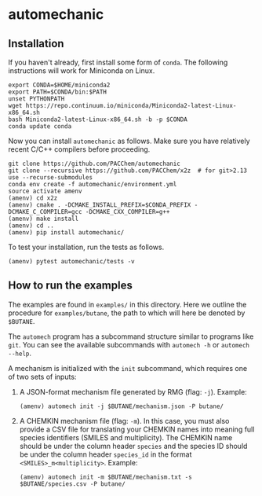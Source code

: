 # automechanic

## Installation

If you haven't already, first install some form of `conda`.
The following instructions will work for Miniconda on Linux.
```
export CONDA=$HOME/miniconda2
export PATH=$CONDA/bin:$PATH
unset PYTHONPATH
wget https://repo.continuum.io/miniconda/Miniconda2-latest-Linux-x86_64.sh
bash Miniconda2-latest-Linux-x86_64.sh -b -p $CONDA
conda update conda
```

Now you can install `automechanic` as follows.
Make sure you have relatively recent C/C++ compilers before proceeding.
```
git clone https://github.com/PACChem/automechanic
git clone --recursive https://github.com/PACChem/x2z  # for git>2.13 use --recurse-submodules
conda env create -f automechanic/environment.yml
source activate amenv
(amenv) cd x2z
(amenv) cmake . -DCMAKE_INSTALL_PREFIX=$CONDA_PREFIX -DCMAKE_C_COMPILER=gcc -DCMAKE_CXX_COMPILER=g++
(amenv) make install
(amenv) cd ..
(amenv) pip install automechanic/
```

To test your installation, run the tests as follows.
```
(amenv) pytest automechanic/tests -v
```


## How to run the examples

The examples are found in `examples/` in this directory.
Here we outline the procedure for `examples/butane`, the path to which will
here be denoted by `$BUTANE`.

The `automech` program has a subcommand structure similar to programs like `git`.
You can see the available subcommands with `automech -h` or `automech --help`.

A mechanism is initialized with the `init` subcommand, which requires one of two
sets of inputs:
 1. A JSON-format mechanism file generated by RMG (flag: `-j`).
    Example:
    ```
    (amenv) automech init -j $BUTANE/mechanism.json -P butane/
    ```
 2. A CHEMKIN mechanism file (flag: `-m`).
   In this case, you must also provide a CSV file for translating your CHEMKIN
   names into meaning full species identifiers (SMILES and multiplicity).
   The CHEMKIN name should be under the column header `species` and the
   species ID should be under the column header `species_id` in the format
   `<SMILES>_m<multiplicity>`.
    Example:
    ```
    (amenv) automech init -m $BUTANE/mechanism.txt -s $BUTANE/species.csv -P butane/
    ```
